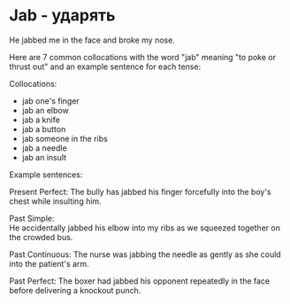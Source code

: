 # Jab - ударять




He jabbed me in the face and broke my nose.


Here are 7 common collocations with the word "jab" meaning "to poke or thrust out" and an example sentence for each tense:

Collocations:

- jab one's finger
- jab an elbow  
- jab a knife 
- jab a button
- jab someone in the ribs
- jab a needle
- jab an insult

Example sentences:

Present Perfect:
The bully has jabbed his finger forcefully into the boy's chest while insulting him.  

Past Simple:  
He accidentally jabbed his elbow into my ribs as we squeezed together on the crowded bus.

Past Continuous:
The nurse was jabbing the needle as gently as she could into the patient's arm.

Past Perfect: 
The boxer had jabbed his opponent repeatedly in the face before delivering a knockout punch.